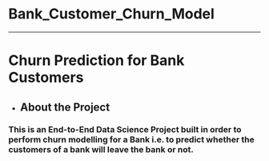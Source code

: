 # Bank_Customer_Churn_Model
---------------------------
# Churn Prediction for Bank Customers

* ## About the Project

### This is an End-to-End Data Science Project built in order to perform churn modelling for a Bank i.e. to predict whether the customers of a bank will leave the bank or not.
